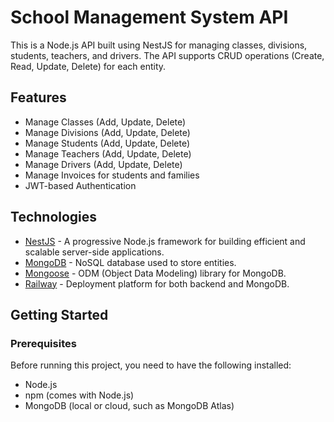 # School Management System API

This is a Node.js API built using NestJS for managing classes, divisions, students, teachers, and drivers. The API supports CRUD operations (Create, Read, Update, Delete) for each entity.

## Features

- Manage Classes (Add, Update, Delete)
- Manage Divisions (Add, Update, Delete)
- Manage Students (Add, Update, Delete)
- Manage Teachers (Add, Update, Delete)
- Manage Drivers (Add, Update, Delete)
- Manage Invoices for students and families
- JWT-based Authentication

## Technologies

- [NestJS](https://nestjs.com/) - A progressive Node.js framework for building efficient and scalable server-side applications.
- [MongoDB](https://www.mongodb.com/) - NoSQL database used to store entities.
- [Mongoose](https://mongoosejs.com/) - ODM (Object Data Modeling) library for MongoDB.
- [Railway](https://railway.app/) - Deployment platform for both backend and MongoDB.

## Getting Started

### Prerequisites

Before running this project, you need to have the following installed:

- Node.js
- npm (comes with Node.js)
- MongoDB (local or cloud, such as MongoDB Atlas)
